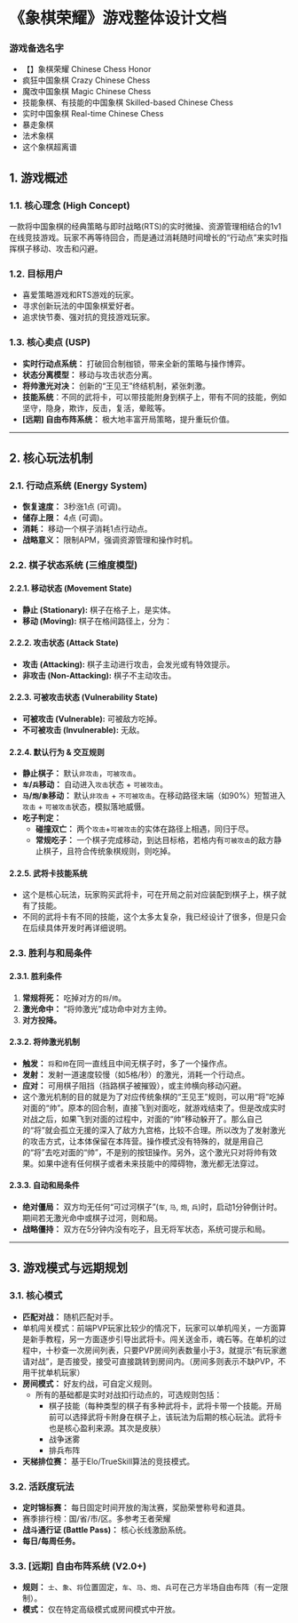 # 《象棋荣耀》游戏整体设计文档 

### 游戏备选名字
 - 【】象棋荣耀  Chinese Chess Honor
 - 疯狂中国象棋  Crazy Chinese Chess
 - 魔改中国象棋  Magic Chinese Chess
 - 技能象棋、有技能的中国象棋  Skilled-based Chinese Chess
 - 实时中国象棋  Real-time Chinese Chess
 - 暴走象棋
 - 法术象棋
 - 这个象棋超离谱

## 1. 游戏概述

### 1.1. 核心理念 (High Concept)
一款将中国象棋的经典策略与即时战略(RTS)的实时微操、资源管理相结合的1v1在线竞技游戏。玩家不再等待回合，而是通过消耗随时间增长的“行动点”来实时指挥棋子移动、攻击和闪避。

### 1.2. 目标用户
- 喜爱策略游戏和RTS游戏的玩家。
- 寻求创新玩法的中国象棋爱好者。
- 追求快节奏、强对抗的竞技游戏玩家。

### 1.3. 核心卖点 (USP)
- **实时行动点系统：** 打破回合制枷锁，带来全新的策略与操作博弈。
- **状态分离模型：** 移动与攻击状态分离。
- **将帅激光对决：** 创新的“王见王”终结机制，紧张刺激。
- **技能系统**：不同的武将卡，可以带技能附身到棋子上，带有不同的技能，例如坚守，隐身，欺诈，反击，复活，晕眩等。
- **[远期] 自由布阵系统：** 极大地丰富开局策略，提升重玩价值。

---

## 2. 核心玩法机制

### 2.1. 行动点系统 (Energy System)
- **恢复速度：** 3秒涨1点 (可调)。
- **储存上限：** 4点 (可调)。
- **消耗：** 移动一个棋子消耗1点行动点。
- **战略意义：** 限制APM，强调资源管理和操作时机。

### 2.2. 棋子状态系统 (三维度模型)
#### 2.2.1. 移动状态 (Movement State)
- **静止 (Stationary):** 棋子在格子上，是实体。
- **移动 (Moving):** 棋子在格间路径上，分为：
#### 2.2.2. 攻击状态 (Attack State)
- **攻击 (Attacking):** 棋子主动进行攻击，会发光或有特效提示。
- **非攻击 (Non-Attacking):** 棋子不主动攻击。

#### 2.2.3. 可被攻击状态 (Vulnerability State)
- **可被攻击 (Vulnerable):** 可被敌方吃掉。
- **不可被攻击 (Invulnerable):** 无敌。

#### 2.2.4. 默认行为 & 交互规则
- **静止棋子：** 默认`非攻击`，`可被攻击`。
- **`车`/`兵`移动：** 自动进入`攻击`状态 + `可被攻击`。
- **`马`/`炮`/`象`移动：** 默认`非攻击` + `不可被攻击`。在移动路径末端（如90%）短暂进入`攻击` + `可被攻击`状态，模拟落地威慑。
- **吃子判定：**
  - **碰撞双亡：** 两个`攻击`+`可被攻击`的实体在路径上相遇，同归于尽。
  - **常规吃子：** 一个棋子完成移动，到达目标格，若格内有`可被攻击`的敌方静止棋子，且符合传统象棋规则，则吃掉。
#### 2.2.5. 武将卡技能系统
- 这个是核心玩法，玩家购买武将卡，可在开局之前对应装配到棋子上，棋子就有了技能。
- 不同的武将卡有不同的技能，这个太多太复杂，我已经设计了很多，但是只会在后续具体开发时再详细说明。

### 2.3. 胜利与和局条件
#### 2.3.1. 胜利条件
1.  **常规将死：** 吃掉对方的`将`/`帅`。
2.  **激光命中：** “将帅激光”成功命中对方主帅。
3.  **对方投降。**

#### 2.3.2. 将帅激光机制
- **触发：** `将`和`帅`在同一直线且中间无棋子时，多了一个操作点。
- **发射：** 发射一道速度较慢（如5格/秒）的激光，消耗一个行动点。
- **应对：** 可用棋子阻挡（挡路棋子被摧毁），或主帅横向移动闪避。
- 这个激光机制的目的就是为了对应传统象棋的“王见王”规则，可以用“将”吃掉对面的“帅”。原本的回合制，直接飞到对面吃，就游戏结束了。但是改成实时对战之后，如果飞到对面的过程中，对面的“帅”移动躲开了。那么自己的“将”就会孤立无援的深入了敌方九宫格，比较不合理。所以改为了发射激光的攻击方式，让本体保留在本阵营。操作模式没有特殊的，就是用自己的“将”去吃对面的“帅”，不是别的按钮操作。另外，这个激光只对将帅有效果。如果中途有任何棋子或者未来技能中的障碍物，激光都无法穿过。


#### 2.3.3. 自动和局条件
- **绝对僵局：** 双方均无任何“可过河棋子”(`车`, `马`, `炮`, `兵`)时，启动1分钟倒计时。期间若无激光命中或棋子过河，则和局。
- **战略僵持：** 双方在5分钟内没有吃子，且无将军状态，系统可提示和局。

---

## 3. 游戏模式与远期规划

### 3.1. 核心模式
- **匹配对战：** 随机匹配对手。
- 单机闯关模式：前端PVP玩家比较少的情况下，玩家可以单机闯关，一方面算是新手教程，另一方面逐步引导出武将卡。闯关送金币，魂石等。在单机的过程中，十秒查一次房间列表，只要PVP房间列表数量小于3，就提示“有玩家邀请对战”，是否接受，接受可直接跳转到房间内。（房间多则表示不缺PVP，不用干扰单机玩家）
- **房间模式：** 好友约战，可自定义规则。
	- 所有的基础都是实时对战扣行动点的，可选规则包括：
		- 棋子技能（每种类型的棋子有多种武将卡，武将卡带一个技能。开局前可以选择武将卡附身在棋子上，该玩法为后期的核心玩法。武将卡也是核心盈利来源。其次是皮肤）
		- 战争迷雾
		- 排兵布阵
- **天梯排位赛：** 基于Elo/TrueSkill算法的竞技模式。

### 3.2. 活跃度玩法
- **定时锦标赛：** 每日固定时间开放的淘汰赛，奖励荣誉称号和道具。
- 赛季排行榜：国/省/市/区。多参考王者荣耀
- **战斗通行证 (Battle Pass)：** 核心长线激励系统。
- **每日/每周任务。**

### 3.3. [远期] 自由布阵系统 (V2.0+)
- **规则：** `士`、`象`、`将`位置固定，`车`、`马`、`炮`、`兵`可在己方半场自由布阵（有一定限制）。
- **模式：** 仅在特定高级模式或房间模式中开放。